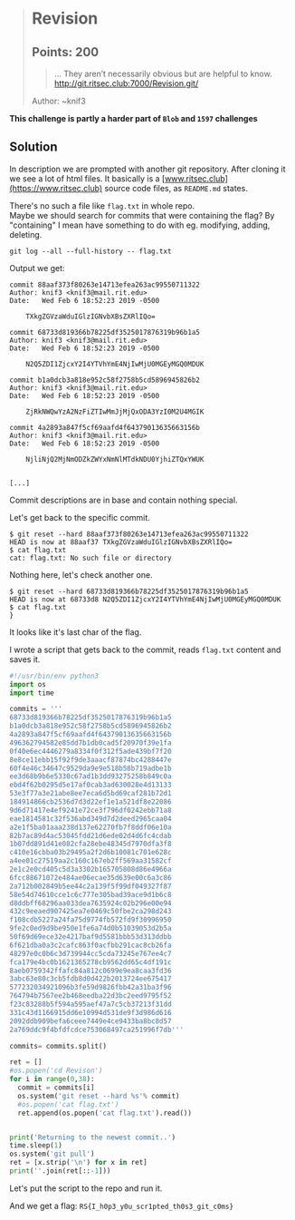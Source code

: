 > # Revision  
> ## Points: 200 
> > ... They aren’t necessarily obvious but are helpful to know.  
> http://git.ritsec.club:7000/Revision.git/
>  
> Author: ~knif3

**This challenge is partly a harder part of `Blob` and `1597` challenges**

## Solution

In description we are prompted with another git repository. After cloning it we see a lot of html files. It basically is a  [www.ritsec.club](https://www.ritsec.club) source code files, as `README.md` states.  


There's no such a file like `flag.txt` in whole repo.   
Maybe we should search for commits that were containing the flag? By "containing" I mean have something to do with eg. modifying, adding, deleting.

```
git log --all --full-history -- flag.txt
```
Output we get:

```
commit 88aaf373f80263e14713efea263ac99550711322
Author: knif3 <knif3@mail.rit.edu>
Date:   Wed Feb 6 18:52:23 2019 -0500

    TXkgZGVzaWduIGlzIGNvbXBsZXRlIQo=

commit 68733d819366b78225df3525017876319b96b1a5
Author: knif3 <knif3@mail.rit.edu>
Date:   Wed Feb 6 18:52:23 2019 -0500

    N2Q5ZDI1ZjcxY2I4YTVhYmE4NjIwMjU0MGEyMGQ0MDUK

commit b1a0dcb3a818e952c58f2758b5cd5896945826b2
Author: knif3 <knif3@mail.rit.edu>
Date:   Wed Feb 6 18:52:23 2019 -0500

    ZjRkNWQwYzA2NzFiZTIwMmJjMjQxODA3YzI0M2U4MGIK

commit 4a2893a847f5cf69aafd4f64379013635663156b
Author: knif3 <knif3@mail.rit.edu>
Date:   Wed Feb 6 18:52:23 2019 -0500

    NjliNjQ2MjNmODZkZWYxNmNlMTdkNDU0YjhiZTQxYWUK


[...]
```

Commit descriptions are in base and contain nothing special.

Let's get back to the specific commit.

```
$ git reset --hard 88aaf373f80263e14713efea263ac99550711322
HEAD is now at 88aaf37 TXkgZGVzaWduIGlzIGNvbXBsZXRlIQo=
$ cat flag.txt
cat: flag.txt: No such file or directory
```

Nothing here, let's check another one.

```
$ git reset --hard 68733d819366b78225df3525017876319b96b1a5
HEAD is now at 68733d8 N2Q5ZDI1ZjcxY2I4YTVhYmE4NjIwMjU0MGEyMGQ0MDUK
$ cat flag.txt
}
```

It looks like it's last char of the flag.

I wrote a script that gets back to the commit, reads `flag.txt` content and saves it.


```python
#!/usr/bin/env python3
import os
import time

commits = '''
68733d819366b78225df3525017876319b96b1a5
b1a0dcb3a818e952c58f2758b5cd5896945826b2
4a2893a847f5cf69aafd4f64379013635663156b
496362794582e85dd7b1db0cad5f20970f39e1fa
0f40e6ec4446279a8334f0f312f5ade439bf7f20
8e8ce11ebb15f92f9de3aaacf87874bc4288447e
60f4e46c34647c9529da9e9e518b58b719adbe1b
ee3d68b9b6e5330c67ad1b3dd93275258b849c0a
ebd4f62b0295d5e17af0cab3ad630028e4d13133
53e3f77a3e21abe8ee7eca6d5bd69caf281b72d1
184914866cb2536d7d3d22ef1e1a521df8e22086
9d6d71417e4ef9241e72ce3f796df0242ebb71a8
eae1814581c32f536abd349d7d2deed2965caa04
a2e1f5ba01aaa238d137e62270fb7f8ddf06e10a
82b7ac89d4ac53045fdd21d6ede02d4d6fc4cdab
1b07dd891d41e082cfa28ebe48345d7970dfa3f8
c410e16cbba03b29495a2f2d6b10081c701e628c
a4ee01c27519aa2c160c167eb2ff569aa31582cf
2e1c2e0cd405c5d3a3302b165705808d86e4966a
6fcc88671072e484ae06ecae35d639e00c6a3c86
2a712b002849b5ee44c2a139f5f99df049327f87
58e54d74610cce1c6c777e305bad39ace9d1b6c8
d8ddbff68296aa033dea7635924c02b296e00e94
432c9eeaed907425ea7e0469c50fbe2ca298d243
f108cdb5227a24fa75d9774fb572fd9f30996950
9fe2c0ed9d9be950e1fe6a74d0b51039053d2b5a
50f69d69ece32e4217baf9d5581bbb53d313ddbb
6f621dba0a3c2cafc863f0acfbb291cac8cb26fa
48297e0c0b6c3d739944cc5cda73245e767ee4c7
fca179e4bc0b1621365278cb9562dd65c4df191c
8aeb0759342ffafc84a812c0699e9ea8caa3fd36
3abc63e80c3cb5fdb8d0d422b2013724ee675417
577232034921096b3fe59d9826fbb42a31ba3f96
764794b7567ee2b468eedba22d3bc2eed9795f52
f23c83288b5f594a595aef47a7c5cb37213f31dd
331c43d1166915dd6e10994d531de9f3d986d616
2092ddb909befa6ceee7449e4ce9433ba8bc8d57
2a769ddc9f4bfdfcdce753068497ca251996f7db'''

commits= commits.split()

ret = []
#os.popen('cd Revison')
for i in range(0,38):
  commit = commits[i]
  os.system('git reset --hard %s'% commit)
  #os.popen('cat flag.txt')
  ret.append(os.popen('cat flag.txt').read())


print('Returning to the newest commit..')
time.sleep(1)
os.system('git pull')
ret = [x.strip('\n') for x in ret]
print(''.join(ret[::-1]))
```

Let's put the script to the repo and run it.

And we get a flag: `RS{I_h0p3_y0u_scr1pted_th0s3_git_c0ms}`
